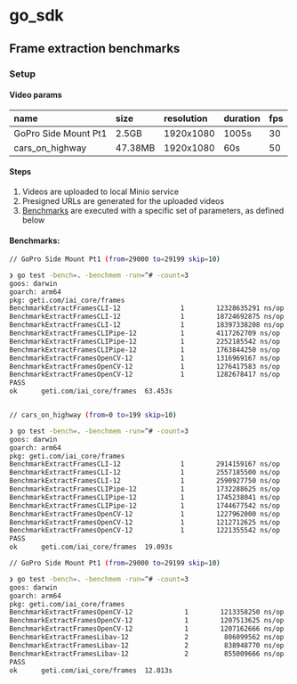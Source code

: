 # go_sdk

## Frame extraction benchmarks

### Setup

#### Video params

| name                 | size    | resolution  | duration | fps |
|:---------------------|:--------|:------------|:---------|:----|
| GoPro Side Mount Pt1 | 2.5GB   | 1920x1080   | 1005s    | 30  |
| cars_on_highway      | 47.38MB | 1920x1080   | 60s      | 50  |

#### Steps

1. Videos are uploaded to local Minio service
2. Presigned URLs are generated for the uploaded videos
3. [Benchmarks](frames/extractors_test.go) are executed with a specific set of parameters, as defined below

#### Benchmarks:

```bash
// GoPro Side Mount Pt1 (from=29000 to=29199 skip=10)

❯ go test -bench=. -benchmem -run=^# -count=3
goos: darwin
goarch: arm64
pkg: geti.com/iai_core/frames
BenchmarkExtractFramesCLI-12               1        12328635291 ns/op        6103320 B/op      10414 allocs/op
BenchmarkExtractFramesCLI-12               1        18724692875 ns/op        6105944 B/op      10414 allocs/op
BenchmarkExtractFramesCLI-12               1        18397338208 ns/op        6103760 B/op      10412 allocs/op
BenchmarkExtractFramesCLIPipe-12           1        4117262709 ns/op         4130448 B/op        562 allocs/op
BenchmarkExtractFramesCLIPipe-12           1        2252185542 ns/op         4129840 B/op        563 allocs/op
BenchmarkExtractFramesCLIPipe-12           1        1763844250 ns/op         4130976 B/op        562 allocs/op
BenchmarkExtractFramesOpenCV-12            1        1316969167 ns/op         1812872 B/op         59 allocs/op
BenchmarkExtractFramesOpenCV-12            1        1276417583 ns/op         1812856 B/op         59 allocs/op
BenchmarkExtractFramesOpenCV-12            1        1282678417 ns/op         1812856 B/op         59 allocs/op
PASS
ok      geti.com/iai_core/frames  63.453s


// cars_on_highway (from=0 to=199 skip=10)

❯ go test -bench=. -benchmem -run=^# -count=3
goos: darwin
goarch: arm64
pkg: geti.com/iai_core/frames
BenchmarkExtractFramesCLI-12               1        2914159167 ns/op         6100736 B/op      10417 allocs/op
BenchmarkExtractFramesCLI-12               1        2557185500 ns/op         6099112 B/op      10403 allocs/op
BenchmarkExtractFramesCLI-12               1        2590927750 ns/op         6099656 B/op      10407 allocs/op
BenchmarkExtractFramesCLIPipe-12           1        1732288625 ns/op         4130160 B/op        563 allocs/op
BenchmarkExtractFramesCLIPipe-12           1        1745238041 ns/op         4129416 B/op        560 allocs/op
BenchmarkExtractFramesCLIPipe-12           1        1744677542 ns/op         4130968 B/op        568 allocs/op
BenchmarkExtractFramesOpenCV-12            1        1227962000 ns/op         2280104 B/op         58 allocs/op
BenchmarkExtractFramesOpenCV-12            1        1212712625 ns/op         2280120 B/op         58 allocs/op
BenchmarkExtractFramesOpenCV-12            1        1221355542 ns/op         2279656 B/op         57 allocs/op
PASS
ok      geti.com/iai_core/frames  19.093s

// GoPro Side Mount Pt1 (from=29000 to=29199 skip=10)

❯ go test -bench=. -benchmem -run=^# -count=3
goos: darwin
goarch: arm64
pkg: geti.com/iai_core/frames
BenchmarkExtractFramesOpenCV-12             1        1213358250 ns/op         1814008 B/op         64 allocs/op
BenchmarkExtractFramesOpenCV-12             1        1207513625 ns/op         1813400 B/op         61 allocs/op
BenchmarkExtractFramesOpenCV-12             1        1207162666 ns/op         1812856 B/op         59 allocs/op
BenchmarkExtractFramesLibav-12              2         806099562 ns/op         5254808 B/op        318 allocs/op
BenchmarkExtractFramesLibav-12              2         838948770 ns/op         5254820 B/op        319 allocs/op
BenchmarkExtractFramesLibav-12              2         855009666 ns/op         5254816 B/op        318 allocs/op
PASS
ok      geti.com/iai_core/frames  12.013s

```
